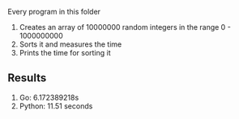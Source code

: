 Every program in this folder

1. Creates an array of 10000000 random integers in the range 0 - 1000000000
2. Sorts it and measures the time
3. Prints the time for sorting it

## Results

1. Go: 6.172389218s
2. Python: 11.51 seconds
